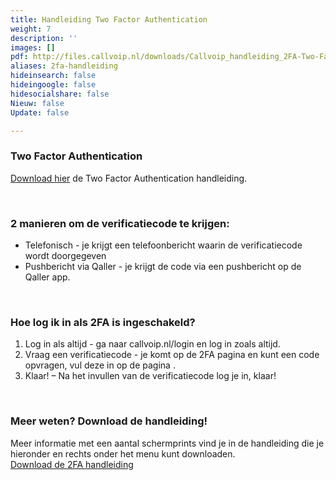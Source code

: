 ```yaml
---
title: Handleiding Two Factor Authentication
weight: 7
description: ''
images: []
pdf: http://files.callvoip.nl/downloads/Callvoip_handleiding_2FA-Two-Factor-Authentication.pdf
aliases: 2fa-handleiding
hideinsearch: false
hideingoogle: false
hidesocialshare: false
Nieuw: false
Update: false

---
```

### Two Factor Authentication

<a href="http://files.callvoip.nl/downloads/Callvoip_handleiding_2FA-Two-Factor-Authentication.pdf" target="_blank">Download hier</a> de Two Factor Authentication handleiding.

<br><h3>2 manieren om de verificatiecode te krijgen: </h3>

* Telefonisch - je krijgt een telefoonbericht waarin de verificatiecode wordt doorgegeven 
* Pushbericht via Qaller - je krijgt de code via een pushbericht op de Qaller app. 

<br><h3>Hoe log ik in als 2FA is ingeschakeld?</h3>

1. Log in als altijd - ga naar callvoip.nl/login en log in zoals altijd.  
2. Vraag een verificatiecode - je komt op de 2FA pagina en kunt een code opvragen, vul deze in op de pagina . 
3. Klaar! – Na het invullen van de verificatiecode log je in, klaar! 

<br><h3>Meer weten? Download de handleiding!</h3>

Meer informatie met een aantal schermprints vind je in de handleiding die je hieronder en rechts onder het menu kunt downloaden. <br>
<a href="http://files.callvoip.nl/downloads/Callvoip_handleiding_2FA-Two-Factor-Authentication.pdf" class="button">Download de 2FA handleiding</a>
